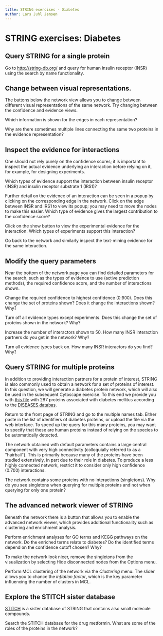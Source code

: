 ```yaml
---
title: STRING exercises - Diabetes
author: Lars Juhl Jensen
---
```


# STRING exercises: Diabetes


## Query STRING for a single protein

Go to http://string-db.org/ and query for human insulin receptor (INSR) using the search by name functionality.


## Change between visual representations.

The buttons below the network view allows you to change between different visual representations of the same network. Try changing between the confidence and evidence views.

Which information is shown for the edges in each representation?

Why are there sometimes multiple lines connecting the same two proteins in the evidence representation?


## Inspect the evidence for interactions

One should not rely purely on the confidence scores; it is important to inspect the actual evidence underlying an interaction before relying on it, for example, for designing experiments.

Which types of evidence support the interaction between insulin receptor (INSR) and insulin receptor substrate 1 (IRS1)?

Further detail on the evidence of an interaction can be seen in a popup by clicking on the corresponding edge in the network. Click on the edge between INSR and IRS1 to view its popup; you may need to move the nodes to make this easier. Which type of evidence gives the largest contribution to the confidence score?

Click on the show button to view the experimental evidence for the interaction. Which types of experiments support this interaction?

Go back to the network and similarly inspect the text-mining evidence for the same interaction.


## Modify the query parameters

Near the bottom of the network page you can find detailed parameters for the search, such as the types of evidence to use (active prediction methods), the required confidence score, and the number of interactions shown.

Change the required confidence to highest confidence (0.900). Does this change the set of proteins shown? Does it change the interactions shown? Why?

Turn off all evidence types except experiments. Does this change the set of proteins shown in the network? Why?

Increase the number of interactors shown to 50. How many INSR interaction partners do you get in the network? Why?

Turn all evidence types back on. How many INSR interactors do you find? Why?


## Query STRING for multiple proteins

In addition to providing interaction partners for a protein of interest, STRING is also commonly used to obtain a network for a set of proteins of interest. In this question, we will generate a diabetes protein network, which will also be used in the subsequent Cytoscape exercise. To this end we provide you with [this file](./diabetes_proteins.txt) with 287 proteins associated with diabetes mellitus according to the [DISEASES databas](http://diseases.jensenlab.org).

Return to the front page of STRING and go to the multiple names tab. Either paste in the list of identifiers of diabetes proteins, or upload the file via the web interface. To speed up the query for this many proteins, you may want to specify that these are human proteins instead of relying on the species to be automatically detected.

The network obtained with default parameters contains a large central component with very high connectivity (colloquially referred to as a "hairball"). This is primarily because many of the proteins have been studied extensively, in part due to their role in diabetes. To produce a less highly connected network, restrict it to consider only high confidence (0.700) interactions.

The network contains some proteins with no interactions (singletons). Why do you see singletons when querying for multiple proteins and not when querying for only one protein?


## The advanced network viewer of STRING

Beneath the network there is a button that allows you to enable the advanced network viewer, which provides additional functionality such as clustering and enrichment analysis.

Perform enrichment analyses for GO terms and KEGG pathways on the network. Do the enriched terms relate to diabetes? Do the identified terms depend on the confidence cutoff chosen? Why?

To make the network look nicer, remove the singletons from the visualization by selecting Hide disconnected nodes from the Options menu.

Perform MCL clustering of the network via the _Clustering_ menu. The slider allows you to chance the _inflation factor_, which is the key parameter influencing the number of clusters in MCL.


## Explore the STITCH sister database

[STITCH](http://stitch-db.org) is a sister database of STRING that contains also small molecule compounds.

Search the STITCH database for the drug metformin. What are some of the roles of the proteins in the network?
